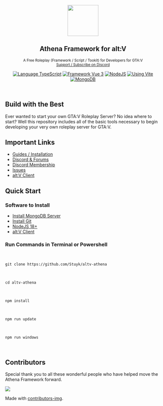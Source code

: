 <p align="center">
    <img src="https://i.imgur.com/iCY59PR.png" width="100">
</p>

<h2 align="center">
	Athena Framework for alt:V      
</h2>

<p align="center">
    <sup>A Free Roleplay (Framework / Script / Tookit) for Developers for GTA:V</sup>
    <br />
    <sup>
        <a href="https://discord.com/servers/athena-framework-790039623648542760">Support / Subscribe on Discord</a>
    </sup>
</p>

<p align="center">
    <a href="https://typescriptlang.org" target="__blank"><img src="https://img.shields.io/badge/Typescript-Typescript-007acc?label=" alt="Language TypeScript"></a>
    <a href="https://vuejs.org" target="__blank"><img src="https://img.shields.io/badge/Framework-Vue%203-green.svg?label=" alt="Framework Vue 3"></a>
    <a href="https://nodejs.org" target="__blank"><img src="https://img.shields.io/badge/Using-NodeJS-darkgreen.svg?label=" alt="NodeJS"></a>
    <a href="https://vitejs.dev" target="__blank"><img src="https://img.shields.io/badge/Using-Vite-cyan.svg?label=" alt="Using Vite"></a>
    <a href="https://mongodb.com/" target="__blank"><img src="https://img.shields.io/badge/Using-MongoDB-green.svg?label=" alt="MongoDB"></a>
</p>

<br />

## Build with the Best

Ever wanted to start your own GTA:V Roleplay Server? No idea where to start? Well this repository includes all of the basic tools necessary to begin developing your very own roleplay server for GTA:V.

## Important Links

* [Guides / Installation](https://athenaframework.com)
* [Discord & Forums](https://ares.stuyk.com/v1/get/discord)
* [Discord Membership](https://discord.com/servers/athena-framework-790039623648542760)
* [Issues](https://github.com/Stuyk/altv-athena/issues)
* [alt:V Client](https://altv.mp)

## Quick Start

### Software to Install

- [Install MongoDB Server](https://www.mongodb.com/try/download/community)
- [Install Git](https://git-scm.com/downloads)
- [NodeJS 18+](https://nodejs.org/en/download/)
- [alt:V Client](https://altv.mp/)

### Run Commands in Terminal or Powershell

<br />

```
git clone https://github.com/Stuyk/altv-athena
```

<br />

```
cd altv-athena
```

<br />

```
npm install
```
<br />

```
npm run update
```
<br />

```
npm run windows
```

<br />

## Contributors

Special thank you to all these wonderful people who have helped move the Athena Framework forward.

<a href = "https://github.com/stuyk/altv-athena/graphs/contributors">
  <img src="https://contrib.rocks/image?repo=stuyk/altv-athena"/>
</a>

Made with [contributors-img](https://contrib.rocks).